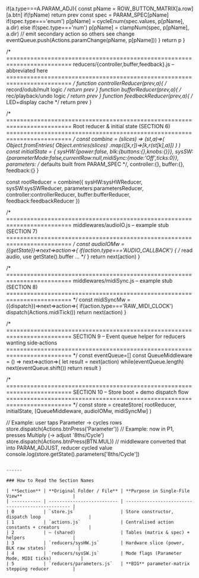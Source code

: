   if(a.type===A.PARAM_ADJ){
     const pName = ROW_BUTTON_MATRIX[a.row][a.btn]
     if(!pName) return prev
     const spec = PARAM_SPEC[pName]
     if(spec.type==='enum') p[pName] =
         cycleEnum(spec.values, p[pName], a.dir)
     else if(spec.type==='num') p[pName] =
         clampNum(spec, p[pName], a.dir)
     // emit secondary action so others see change
     eventQueue.push(Actions.paramChange(pName, p[pName]))
  }
  return p
}

/* =========================================================================
   reducers/{controller,buffer,feedback}.js – abbreviated here
   ========================================================================= */
function controllerReducer(prev,a){ /* record/odub/mult logic */ return prev }
function bufferReducer(prev,a){ /* rec/playback/undo logic */ return prev }
function feedbackReducer(prev,a){ /* LED+display cache    */ return prev }

/* =========================================================================
   Root reducer & initial state                 (SECTION 6)
   ========================================================================= */
const combine = (slices) => (st,a)=>(
  Object.fromEntries( Object.entries(slices)
      .map(([k,r])=>[k,r(st[k],a)]) )
)
const initialState = {
  sysHW:{power:false, blk:{buttons:{},knobs:{}}},
  sysSW:{parameterMode:false,currentRow:null,midiSync:{mode:'Off',ticks:0}},
  parameters: /* defaults built from PARAM_SPEC */,
  controller:{}, buffer:{}, feedback:{}
}

const rootReducer = combine({
  sysHW:sysHWReducer,
  sysSW:sysSWReducer,
  parameters:parametersReducer,
  controller:controllerReducer,
  buffer:bufferReducer,
  feedback:feedbackReducer
})

/* =========================================================================
   middlewares/audioIO.js – example stub         (SECTION 7)
   ========================================================================= */
const audioIOMw = ({getState})=>next=>action=>{
  if(action.type==='AUDIO_CALLBACK') {
     /* read audio, use getState().buffer ... */
  }
  return next(action)
}

/* =========================================================================
   middlewares/midiSync.js – example stub        (SECTION 8)
   ========================================================================= */
const midiSyncMw = ({dispatch})=>next=>action=>{
  if(action.type==='RAW_MIDI_CLOCK') dispatch(Actions.midiTick())
  return next(action)
}

/* =========================================================================
   SECTION 9 – Event queue helper for reducers wanting side‑actions
   ========================================================================= */
const eventQueue=[]
const QueueMiddleware = () => next=>action=>{
   let result = next(action)
   while(eventQueue.length) next(eventQueue.shift())
   return result
}

/* =========================================================================
   SECTION 10 – Store boot + demo dispatch flow
   ========================================================================= */
const store = createStore(
     rootReducer,
     initialState,
     [QueueMiddleware, audioIOMw, midiSyncMw] )

// Example: user taps Parameter → cycles rows
store.dispatch(Actions.btnPress('Parameter'))
// Example: now in P1, presses Multiply (-> adjust '8ths/Cycle')
store.dispatch(Actions.btnPress(BTN.MUL))
// middleware converted that into PARAM_ADJUST, reducer cycled value
console.log(store.getState().parameters['8ths/Cycle'])
```

------

### How to Read the Section Names

| **Section** | **Original Folder / File** | **Purpose in Single‑File View**                   |
| ----------- | -------------------------- | ------------------------------------------------- |
| 0           | `store.js`                 | Store constructor, dispatch loop                  |
| 1           | `actions.js`               | Centralised action constants + creators           |
| 2           | — (shared)                 | Tables (matrix & spec) + helpers                  |
| 3           | `reducers/sysHW.js`        | Hardware slice (power, BLK raw states)            |
| 4           | `reducers/sysSW.js`        | Mode flags (Parameter Mode, MIDI ticks)           |
| 5           | `reducers/parameters.js`   | **BIG** parameter‑matrix stepping reducer         |
